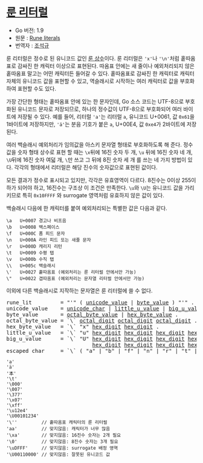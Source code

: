# [룬 리터럴](#rune-literals)

* Go 버전: 1.9
* 원문 : [Rune literals](https://golang.org/ref/spec#Rune_literals)
* 번역자 : [조석규](@ezaurum)

룬 리터럴은 정수로 된 유니코드 값인 [룬 상수](/Constants/)이다. 룬 리터럴은 `'x'`나 `'\n'`처럼 홑따옴표로 감싸진 한 캐릭터 이상으로 표현된다. 따옴표 안에는 새 줄이나 예외처리되지 않은 홑따옴표 말고는 어떤 캐릭터든 들어갈 수 있다. 홑따옴표로 감싸진 한 캐릭터로 캐릭터 자체의 유니코드 값을 표현할 수 있고, 역슬래시로 시작하는 여러 캐릭터로 값을 부호화하여 표현할 수도 있다.

가장 간단한 형태는 홑따옴표 안에 있는 한 문자인데, Go 소스 코드는 UTF-8으로 부호화된 유니코드 문자로 저장되므로, 하나의 정수값이 UTF-8으로 부호화되어 여러 바이트에 저장될 수 있다. 예를 들어, 리터럴 `'a'`는 리터럴 `a`, 유니코드 U+0061, 값 `0x61`을 1바이트에 저장하지만, `'ä'`는 분음 기호가 붙은 `a`, U+00E4, 값 `0xe4`가 2바이트에 저장된다.

여러 백슬래시 예외처리가 임의값을 아스키 문자열 형태로 부호화하도록 해 준다. 정수값을 숫자 형태 상수로 표현 할 때는 `\x`뒤에 16진 숫자 두 개, `\u` 뒤에 16진 숫자 네 개, `\U`뒤에 16진 숫자 여덟 개, `\`만 쓰고 그 뒤에 8진 숫자 세 개 를 쓰는 네 가지 방법이 있다. 각각의 형태에서 리터럴은 해당 진수의 숫자값으로 표현된 값이다.

모든 결과가 정수로 표시되고 있지만, 각각은 유효영역이 다르다. 8진수는 0이상 255이하가 되어야 하고, 16진수는 구조상 이 조건은 만족한다. `\u`와 `\U`는 유니코드 값을 가리키므로 특히 `0x10FFFF` 와 surrogate 영역처럼 유효하지 않은 값이 있다.

백슬래시 다음에 한 캐릭터를 붙여 예외처리되는 특별한 값은 다음과 같다.

```
\a   U+0007 경고나 비프음
\b   U+0008 백스페이스
\f   U+000C 폼 피드 문자
\n   U+000A 라인 피드 또는 새줄 문자
\r   U+000D 캐리지 리턴
\t   U+0009 수평 탭
\v   U+000b 수직 탭
\\   U+005c 백슬래시
\'   U+0027 홑따옴표 (예외처리는 룬 리터럴 안에서만 가능)
\"   U+0022 겹따옴표 (예외처리는 문자열 리터럴 안에서만 가능)
```

이외에 다른 백슬래시로 지작하는 문자열은 룬 리터럴에 쓸 수 없다.

<pre>
<a id="rune_lit">rune_lit</a>         = "'" ( <a href="#unicode_value">unicode_value</a> | <a href="#byte_value">byte_value</a> ) "'" .
<a id="unicode_value">unicode_value</a>    = <a href="/Source%20code%20representation/characters.html#unicode_char">unicode_char</a> | <a href="#little_u_value">little_u_value</a> | <a href="#big_u_value">big_u_value</a> | <a href="#escaped_char">escaped_char</a> .
<a id="byte_value">byte_value</a>       = <a href="#octal_byte_value">octal_byte_value</a> | <a href="#hex_byte_value">hex_byte_value</a> .
<a id="octal_byte_value">octal_byte_value</a> = `\` <a href="/Source%20code%20representation/letters_and_digits.html#octal_digit">octal_digit</a> <a href="/Source%20code%20representation/letters_and_digits.html#octal_digit">octal_digit</a> <a href="/Source%20code%20representation/letters_and_digits.html#octal_digit">octal_digit</a> .
<a id="hex_byte_value">hex_byte_value</a>   = `\` "x" <a href="/Source%20code%20representation/letters_and_digits.html#hex_digit">hex_digit</a> <a href="/Source%20code%20representation/letters_and_digits.html#hex_digit">hex_digit</a> .
<a id="little_u_value">little_u_value</a>   = `\` "u" <a href="/Source%20code%20representation/letters_and_digits.html#hex_digit">hex_digit</a> <a href="/Source%20code%20representation/letters_and_digits.html#hex_digit">hex_digit</a> <a href="/Source%20code%20representation/letters_and_digits.html#hex_digit">hex_digit</a> <a href="/Source%20code%20representation/letters_and_digits.html#hex_digit">hex_digit</a> .
<a id="big_u_value">big_u_value</a>      = `\` "U" <a href="/Source%20code%20representation/letters_and_digits.html#hex_digit">hex_digit</a> <a href="/Source%20code%20representation/letters_and_digits.html#hex_digit">hex_digit</a> <a href="/Source%20code%20representation/letters_and_digits.html#hex_digit">hex_digit</a> <a href="/Source%20code%20representation/letters_and_digits.html#hex_digit">hex_digit</a>
                           <a href="/Source%20code%20representation/letters_and_digits.html#hex_digit">hex_digit</a> <a href="/Source%20code%20representation/letters_and_digits.html#hex_digit">hex_digit</a> <a href="/Source%20code%20representation/letters_and_digits.html#hex_digit">hex_digit</a> <a href="/Source%20code%20representation/letters_and_digits.html#hex_digit">hex_digit</a> .
<a id="escaped_char">escaped_char</a>     = `\` ( "a" | "b" | "f" | "n" | "r" | "t" | "v" | `\` | "'" | `"` ) .
</pre>

```
'a'
'ä'
'本'
'\t'
'\000'
'\007'
'\377'
'\x07'
'\xff'
'\u12e4'
'\U00101234'
'\''         // 홑따옴표 캐릭터의 룬 리터럴
'aa'         // 맞지않음: 캐릭터가 너무 많음
'\xa'        // 맞지않음: 16진수 숫자는 2개 필요
'\0'         // 맞지않음: 8진수 숫자는 3개 필요
'\uDFFF'     // 맞지않음: surrogate 배정 영역
'\U00110000' // 맞지않음: 잘못된 유니코드 값
```
